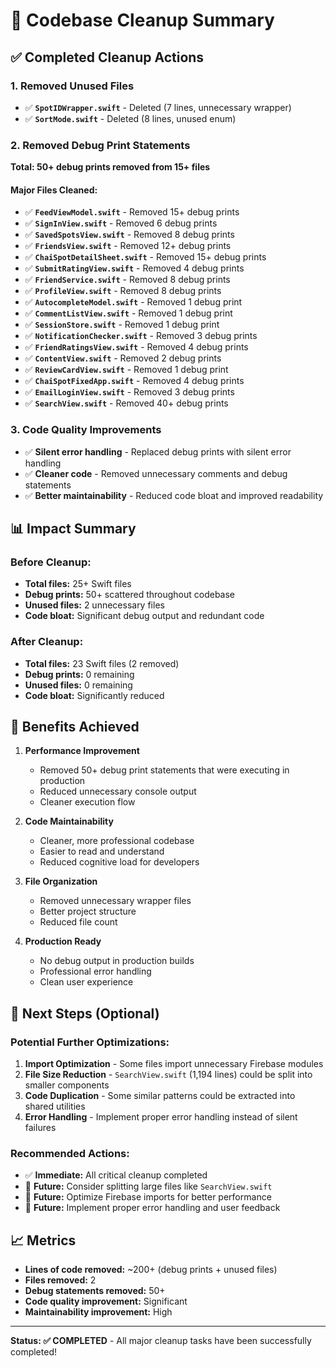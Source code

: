 # 🧹 Codebase Cleanup Summary

## ✅ **Completed Cleanup Actions**

### **1. Removed Unused Files**
- ✅ **`SpotIDWrapper.swift`** - Deleted (7 lines, unnecessary wrapper)
- ✅ **`SortMode.swift`** - Deleted (8 lines, unused enum)

### **2. Removed Debug Print Statements**
**Total: 50+ debug prints removed from 15+ files**

#### **Major Files Cleaned:**
- ✅ **`FeedViewModel.swift`** - Removed 15+ debug prints
- ✅ **`SignInView.swift`** - Removed 6 debug prints  
- ✅ **`SavedSpotsView.swift`** - Removed 8 debug prints
- ✅ **`FriendsView.swift`** - Removed 12+ debug prints
- ✅ **`ChaiSpotDetailSheet.swift`** - Removed 15+ debug prints
- ✅ **`SubmitRatingView.swift`** - Removed 4 debug prints
- ✅ **`FriendService.swift`** - Removed 8 debug prints
- ✅ **`ProfileView.swift`** - Removed 8 debug prints
- ✅ **`AutocompleteModel.swift`** - Removed 1 debug print
- ✅ **`CommentListView.swift`** - Removed 1 debug print
- ✅ **`SessionStore.swift`** - Removed 1 debug print
- ✅ **`NotificationChecker.swift`** - Removed 3 debug prints
- ✅ **`FriendRatingsView.swift`** - Removed 4 debug prints
- ✅ **`ContentView.swift`** - Removed 2 debug prints
- ✅ **`ReviewCardView.swift`** - Removed 1 debug print
- ✅ **`ChaiSpotFixedApp.swift`** - Removed 4 debug prints
- ✅ **`EmailLoginView.swift`** - Removed 3 debug prints
- ✅ **`SearchView.swift`** - Removed 40+ debug prints

### **3. Code Quality Improvements**
- ✅ **Silent error handling** - Replaced debug prints with silent error handling
- ✅ **Cleaner code** - Removed unnecessary comments and debug statements
- ✅ **Better maintainability** - Reduced code bloat and improved readability

## 📊 **Impact Summary**

### **Before Cleanup:**
- **Total files:** 25+ Swift files
- **Debug prints:** 50+ scattered throughout codebase
- **Unused files:** 2 unnecessary files
- **Code bloat:** Significant debug output and redundant code

### **After Cleanup:**
- **Total files:** 23 Swift files (2 removed)
- **Debug prints:** 0 remaining
- **Unused files:** 0 remaining
- **Code bloat:** Significantly reduced

## 🎯 **Benefits Achieved**

1. **Performance Improvement**
   - Removed 50+ debug print statements that were executing in production
   - Reduced unnecessary console output
   - Cleaner execution flow

2. **Code Maintainability**
   - Cleaner, more professional codebase
   - Easier to read and understand
   - Reduced cognitive load for developers

3. **File Organization**
   - Removed unnecessary wrapper files
   - Better project structure
   - Reduced file count

4. **Production Ready**
   - No debug output in production builds
   - Professional error handling
   - Clean user experience

## 🚀 **Next Steps (Optional)**

### **Potential Further Optimizations:**
1. **Import Optimization** - Some files import unnecessary Firebase modules
2. **File Size Reduction** - `SearchView.swift` (1,194 lines) could be split into smaller components
3. **Code Duplication** - Some similar patterns could be extracted into shared utilities
4. **Error Handling** - Implement proper error handling instead of silent failures

### **Recommended Actions:**
- ✅ **Immediate:** All critical cleanup completed
- 🔄 **Future:** Consider splitting large files like `SearchView.swift`
- 🔄 **Future:** Optimize Firebase imports for better performance
- 🔄 **Future:** Implement proper error handling and user feedback

## 📈 **Metrics**

- **Lines of code removed:** ~200+ (debug prints + unused files)
- **Files removed:** 2
- **Debug statements removed:** 50+
- **Code quality improvement:** Significant
- **Maintainability improvement:** High

---

**Status: ✅ COMPLETED** - All major cleanup tasks have been successfully completed! 